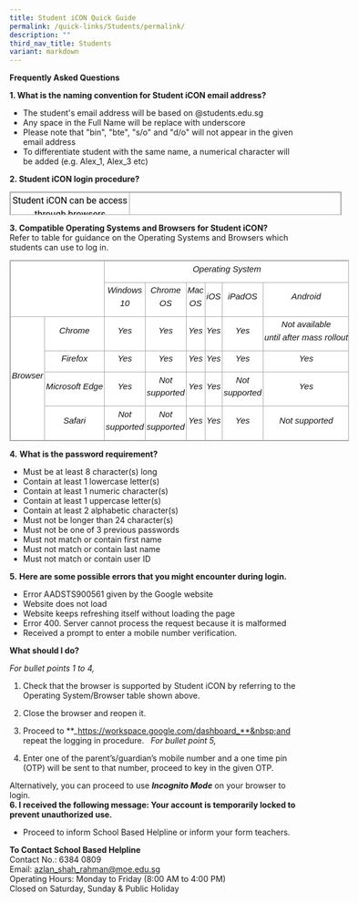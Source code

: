 ```yaml
---
title: Student iCON Quick Guide
permalink: /quick-links/Students/permalink/
description: ""
third_nav_title: Students
variant: markdown
---
```

**Frequently Asked Questions**  

**1. What is the naming convention for Student iCON email address?**  

*   The student's email address will be based on @students.edu.sg
*   Any space in the Full Name will be replace with underscore
*   Please note that "bin", "bte", "s/o" and "d/o" will not appear in the given email address
*   To differentiate student with the same name, a numerical character will be added&nbsp;(e.g. Alex\_1, Alex\_3 etc)

**2. Student iCON login procedure?**
	
<table style="margin: auto; outline: 0px; padding: 0px; border-collapse: collapse; clear: both; border: 1px solid rgb(170, 170, 170); width: 582.667px; height: 41px;" class="ive_eobj_center iveo_table ives_tab_simple3"><tbody style="margin: 0px; outline: 0px; padding: 0px;"><tr style="margin: 0px; outline: 0px; padding: 0px;"><td style="margin: 0px; outline: 0px; padding: 2px; text-align: center; border: 1px solid rgb(170, 170, 170); width: 448px;"><div style="margin: 0px; outline: 0px; padding: 0px; line-height: 1.5 !important; color: rgb(18, 18, 18); font-family: Roboto; font-size: 16px; font-weight: normal;"><span style="margin: 0px; outline: 0px; padding: 0px; color: rgb(0, 0, 0); background-color: initial;">Student iCON can be access through browsers</span></div><font style="margin: 0px; outline: 0px; padding: 0px; font-weight: 400;" color="#000000">in an internet enabled device,&nbsp;proceed to:</font>&nbsp;</td><td style="margin: 0px; outline: 0px; padding: 2px; text-align: center; border: 1px solid rgb(170, 170, 170); width: 495px;">https://workspace.google.com/dashboard&nbsp;</td></tr></tbody></table>
	
**3.&nbsp;Compatible Operating Systems and Browsers for Student iCON?**  
Refer to table for guidance on the Operating Systems and Browsers which students can use to log in.  

<table style="margin: auto; outline: 0px; padding: 0px; border-collapse: collapse; clear: both; border: 1px solid rgb(170, 170, 170); width: 596.312px; height: auto !important; color: rgb(18, 18, 18); font-family: Roboto; font-size: 16px; font-style: normal; font-variant-ligatures: normal; font-variant-caps: normal; font-weight: 400; letter-spacing: normal; orphans: 2; text-align: left; text-transform: none; white-space: normal; widows: 2; word-spacing: 0px; -webkit-text-stroke-width: 0px; background-color: rgb(255, 255, 255); text-decoration-thickness: initial; text-decoration-style: initial; text-decoration-color: initial;" width="870" class="iveo_table ives_tab_simple3 ive_eobj_center"><tbody style="margin: 0px; outline: 0px; padding: 0px;" class=""><tr style="margin: 0px; outline: 0px; padding: 0px;" class=""><td style="margin: 0px; outline: 0px; padding: 2px; text-align: center; border: 1px solid rgb(170, 170, 170); width: 214px;" class="" rowspan="2" colspan="2" width="200"></td><td style="margin: 0px; outline: 0px; padding: 2px; text-align: center; border: 1px solid rgb(170, 170, 170); width: 728px;" class="" colspan="6" width="669"><p style="margin: 0px 0px 10px; outline: 0px; padding: 0px; line-height: 1.5 !important; color: rgb(18, 18, 18); font-family: Roboto; font-size: 16px; font-weight: normal;" align="center" class=""><i style="margin: 0px; outline: 0px; padding: 0px;"><font style="margin: 0px; outline: 0px; padding: 0px;" size="4" face="arial, sans-serif"><sub style="margin: 0px; outline: 0px; padding: 0px;"><span style="margin: 0px; outline: 0px; padding: 0px;" class=""><span style="margin: 0px; outline: 0px; padding: 0px;" class="">Operating System</span></span><span style="margin: 0px; outline: 0px; padding: 0px;" class=""></span></sub></font></i></p></td></tr><tr style="margin: 0px; outline: 0px; padding: 0px;" class=""><td style="margin: 0px; outline: 0px; padding: 2px; text-align: center; border: 1px solid rgb(170, 170, 170);" class="" width="76"><p style="margin: 0px 0px 10px; outline: 0px; padding: 0px; line-height: 1.5 !important; color: rgb(18, 18, 18); font-family: Roboto; font-size: 16px; font-weight: normal;" align="center" class=""><i style="margin: 0px; outline: 0px; padding: 0px;"><font style="margin: 0px; outline: 0px; padding: 0px;" size="4" face="arial, sans-serif"><sub style="margin: 0px; outline: 0px; padding: 0px;"><span style="margin: 0px; outline: 0px; padding: 0px;" class=""><span style="margin: 0px; outline: 0px; padding: 0px;" class="">Windows 10</span></span><span style="margin: 0px; outline: 0px; padding: 0px;" class=""></span></sub></font></i></p></td><td style="margin: 0px; outline: 0px; padding: 2px; text-align: center; border: 1px solid rgb(170, 170, 170);" class="" width="76"><p style="margin: 0px 0px 10px; outline: 0px; padding: 0px; line-height: 1.5 !important; color: rgb(18, 18, 18); font-family: Roboto; font-size: 16px; font-weight: normal;" align="center" class=""><i style="margin: 0px; outline: 0px; padding: 0px;"><font style="margin: 0px; outline: 0px; padding: 0px;" size="4" face="arial, sans-serif"><sub style="margin: 0px; outline: 0px; padding: 0px;"><span style="margin: 0px; outline: 0px; padding: 0px;" class=""><span style="margin: 0px; outline: 0px; padding: 0px;" class="">Chrome OS</span></span><span style="margin: 0px; outline: 0px; padding: 0px;" class=""></span></sub></font></i></p></td><td style="margin: 0px; outline: 0px; padding: 2px; text-align: center; border: 1px solid rgb(170, 170, 170);" class="" width="62"><p style="margin: 0px 0px 10px; outline: 0px; padding: 0px; line-height: 1.5 !important; color: rgb(18, 18, 18); font-family: Roboto; font-size: 16px; font-weight: normal;" align="center" class=""><i style="margin: 0px; outline: 0px; padding: 0px;"><font style="margin: 0px; outline: 0px; padding: 0px;" size="4" face="arial, sans-serif"><sub style="margin: 0px; outline: 0px; padding: 0px;"><span style="margin: 0px; outline: 0px; padding: 0px;" class=""><span style="margin: 0px; outline: 0px; padding: 0px;" class="">Mac OS</span></span><span style="margin: 0px; outline: 0px; padding: 0px;" class=""></span></sub></font></i></p></td><td style="margin: 0px; outline: 0px; padding: 2px; text-align: center; border: 1px solid rgb(170, 170, 170);" class="" width="52"><p style="margin: 0px 0px 10px; outline: 0px; padding: 0px; line-height: 1.5 !important; color: rgb(18, 18, 18); font-family: Roboto; font-size: 16px; font-weight: normal;" align="center" class=""><i style="margin: 0px; outline: 0px; padding: 0px;"><font style="margin: 0px; outline: 0px; padding: 0px;" size="4" face="arial, sans-serif"><sub style="margin: 0px; outline: 0px; padding: 0px;"><span style="margin: 0px; outline: 0px; padding: 0px;" class=""><span style="margin: 0px; outline: 0px; padding: 0px;" class="">iOS</span></span><span style="margin: 0px; outline: 0px; padding: 0px;" class=""></span></sub></font></i></p></td><td style="margin: 0px; outline: 0px; padding: 2px; text-align: center; border: 1px solid rgb(170, 170, 170);" class="" width="76"><p style="margin: 0px 0px 10px; outline: 0px; padding: 0px; line-height: 1.5 !important; color: rgb(18, 18, 18); font-family: Roboto; font-size: 16px; font-weight: normal;" align="center" class=""><i style="margin: 0px; outline: 0px; padding: 0px;"><font style="margin: 0px; outline: 0px; padding: 0px;" size="4" face="arial, sans-serif"><sub style="margin: 0px; outline: 0px; padding: 0px;"><span style="margin: 0px; outline: 0px; padding: 0px;" class=""><span style="margin: 0px; outline: 0px; padding: 0px;" class="">iPadOS</span></span><span style="margin: 0px; outline: 0px; padding: 0px;" class=""></span></sub></font></i></p></td><td style="margin: 0px; outline: 0px; padding: 2px; text-align: center; border: 1px solid rgb(170, 170, 170);" class="" width="75"><p style="margin: 0px 0px 10px; outline: 0px; padding: 0px; line-height: 1.5 !important; color: rgb(18, 18, 18); font-family: Roboto; font-size: 16px; font-weight: normal;" align="center" class=""><i style="margin: 0px; outline: 0px; padding: 0px;"><font style="margin: 0px; outline: 0px; padding: 0px;" size="4" face="arial, sans-serif"><sub style="margin: 0px; outline: 0px; padding: 0px;"><span style="margin: 0px; outline: 0px; padding: 0px;" class=""><span style="margin: 0px; outline: 0px; padding: 0px;" class="">Android</span></span><b style="margin: 0px; outline: 0px; padding: 0px;"><span style="margin: 0px; outline: 0px; padding: 0px;" class=""></span></b></sub></font></i></p></td></tr><tr style="margin: 0px; outline: 0px; padding: 0px;" class=""><td style="margin: 0px; outline: 0px; padding: 2px; text-align: center; border: 1px solid rgb(170, 170, 170);" class="" rowspan="4" width="19"><p style="margin: 0px 0px 10px; outline: 0px; padding: 0px; line-height: 1.5 !important; color: rgb(18, 18, 18); font-family: Roboto; font-size: 16px; font-weight: normal;" align="center" class=""><i style="margin: 0px; outline: 0px; padding: 0px;"><font style="margin: 0px; outline: 0px; padding: 0px;" size="4" face="arial, sans-serif"><sub style="margin: 0px; outline: 0px; padding: 0px;"><span style="margin: 0px; outline: 0px; padding: 0px;" class=""><span style="margin: 0px; outline: 0px; padding: 0px;" class="">Browser</span></span><span style="margin: 0px; outline: 0px; padding: 0px;" class=""></span></sub></font></i></p></td><td style="margin: 0px; outline: 0px; padding: 2px; text-align: center; border: 1px solid rgb(170, 170, 170);" class="" width="56"><p style="margin: 0px 0px 10px; outline: 0px; padding: 0px; line-height: 1.5 !important; color: rgb(18, 18, 18); font-family: Roboto; font-size: 16px; font-weight: normal;" align="center" class=""><i style="margin: 0px; outline: 0px; padding: 0px;"><font style="margin: 0px; outline: 0px; padding: 0px;" size="4" face="arial, sans-serif"><sub style="margin: 0px; outline: 0px; padding: 0px;"><span style="margin: 0px; outline: 0px; padding: 0px;" class=""><span style="margin: 0px; outline: 0px; padding: 0px;" class="">Chrome</span></span><span style="margin: 0px; outline: 0px; padding: 0px;" class=""></span></sub></font></i></p></td><td style="margin: 0px; outline: 0px; padding: 2px; text-align: center; border: 1px solid rgb(170, 170, 170);" class="" width="76"><p style="margin: 0px 0px 10px; outline: 0px; padding: 0px; line-height: 1.5 !important; color: rgb(18, 18, 18); font-family: Roboto; font-size: 16px; font-weight: normal;" align="center" class=""><i style="margin: 0px; outline: 0px; padding: 0px;"><font style="margin: 0px; outline: 0px; padding: 0px;" size="4" face="arial, sans-serif"><sub style="margin: 0px; outline: 0px; padding: 0px;"><span style="margin: 0px; outline: 0px; padding: 0px;" class="">Yes</span><span style="margin: 0px; outline: 0px; padding: 0px;" class=""></span></sub></font></i></p></td><td style="margin: 0px; outline: 0px; padding: 2px; text-align: center; border: 1px solid rgb(170, 170, 170);" class="" width="76"><p style="margin: 0px 0px 10px; outline: 0px; padding: 0px; line-height: 1.5 !important; color: rgb(18, 18, 18); font-family: Roboto; font-size: 16px; font-weight: normal;" align="center" class=""><i style="margin: 0px; outline: 0px; padding: 0px;"><font style="margin: 0px; outline: 0px; padding: 0px;" size="4" face="arial, sans-serif"><sub style="margin: 0px; outline: 0px; padding: 0px;"><span style="margin: 0px; outline: 0px; padding: 0px;" class="">Yes</span><span style="margin: 0px; outline: 0px; padding: 0px;" class=""></span></sub></font></i></p></td><td style="margin: 0px; outline: 0px; padding: 2px; text-align: center; border: 1px solid rgb(170, 170, 170);" class="" width="62"><p style="margin: 0px 0px 10px; outline: 0px; padding: 0px; line-height: 1.5 !important; color: rgb(18, 18, 18); font-family: Roboto; font-size: 16px; font-weight: normal;" align="center" class=""><i style="margin: 0px; outline: 0px; padding: 0px;"><font style="margin: 0px; outline: 0px; padding: 0px;" size="4" face="arial, sans-serif"><sub style="margin: 0px; outline: 0px; padding: 0px;"><span style="margin: 0px; outline: 0px; padding: 0px;" class="">Yes</span><span style="margin: 0px; outline: 0px; padding: 0px;" class=""></span></sub></font></i></p></td><td style="margin: 0px; outline: 0px; padding: 2px; text-align: center; border: 1px solid rgb(170, 170, 170);" class="" width="52"><p style="margin: 0px 0px 10px; outline: 0px; padding: 0px; line-height: 1.5 !important; color: rgb(18, 18, 18); font-family: Roboto; font-size: 16px; font-weight: normal;" align="center" class=""><i style="margin: 0px; outline: 0px; padding: 0px;"><font style="margin: 0px; outline: 0px; padding: 0px;" size="4" face="arial, sans-serif"><sub style="margin: 0px; outline: 0px; padding: 0px;"><span style="margin: 0px; outline: 0px; padding: 0px;" class="">Yes</span><span style="margin: 0px; outline: 0px; padding: 0px;" class=""></span></sub></font></i></p></td><td style="margin: 0px; outline: 0px; padding: 2px; text-align: center; border: 1px solid rgb(170, 170, 170);" class="" width="76"><p style="margin: 0px 0px 10px; outline: 0px; padding: 0px; line-height: 1.5 !important; color: rgb(18, 18, 18); font-family: Roboto; font-size: 16px; font-weight: normal;" align="center" class=""><i style="margin: 0px; outline: 0px; padding: 0px;"><font style="margin: 0px; outline: 0px; padding: 0px;" size="4" face="arial, sans-serif"><sub style="margin: 0px; outline: 0px; padding: 0px;"><span style="margin: 0px; outline: 0px; padding: 0px;" class="">Yes</span><span style="margin: 0px; outline: 0px; padding: 0px;" class=""></span></sub></font></i></p></td><td style="margin: 0px; outline: 0px; padding: 2px; text-align: center; border: 1px solid rgb(170, 170, 170);" class=""><p style="margin: 0px 0px 10px; outline: 0px; padding: 0px; line-height: 1.5 !important; color: rgb(18, 18, 18); font-family: Roboto; font-size: 16px; font-weight: normal;" align="center" class=""><i style="margin: 0px; outline: 0px; padding: 0px;"><font style="margin: 0px; outline: 0px; padding: 0px;" size="4" face="arial, sans-serif"><sub style="margin: 0px; outline: 0px; padding: 0px;"><span style="margin: 0px; outline: 0px; padding: 0px;" class=""><span style="margin: 0px; outline: 0px; padding: 0px;" class="">Not available until&nbsp;after&nbsp;mass&nbsp;rollout</span></span><span style="margin: 0px; outline: 0px; padding: 0px;" class=""><span style="margin: 0px; outline: 0px; padding: 0px;" class=""></span></span></sub></font></i></p></td></tr><tr style="margin: 0px; outline: 0px; padding: 0px;" class=""><td style="margin: 0px; outline: 0px; padding: 2px; text-align: center; border: 1px solid rgb(170, 170, 170);" class="" width="56"><p style="margin: 0px 0px 10px; outline: 0px; padding: 0px; line-height: 1.5 !important; color: rgb(18, 18, 18); font-family: Roboto; font-size: 16px; font-weight: normal;" align="center" class=""><i style="margin: 0px; outline: 0px; padding: 0px;"><font style="margin: 0px; outline: 0px; padding: 0px;" size="4" face="arial, sans-serif"><sub style="margin: 0px; outline: 0px; padding: 0px;"><span style="margin: 0px; outline: 0px; padding: 0px;" class=""><span style="margin: 0px; outline: 0px; padding: 0px;" class="">Firefox</span></span><span style="margin: 0px; outline: 0px; padding: 0px;" class=""></span></sub></font></i></p></td><td style="margin: 0px; outline: 0px; padding: 2px; text-align: center; border: 1px solid rgb(170, 170, 170);" class="" width="76"><p style="margin: 0px 0px 10px; outline: 0px; padding: 0px; line-height: 1.5 !important; color: rgb(18, 18, 18); font-family: Roboto; font-size: 16px; font-weight: normal;" align="center" class=""><i style="margin: 0px; outline: 0px; padding: 0px;"><font style="margin: 0px; outline: 0px; padding: 0px;" size="4" face="arial, sans-serif"><sub style="margin: 0px; outline: 0px; padding: 0px;"><span style="margin: 0px; outline: 0px; padding: 0px;" class="">Yes</span><span style="margin: 0px; outline: 0px; padding: 0px;" class=""></span></sub></font></i></p></td><td style="margin: 0px; outline: 0px; padding: 2px; text-align: center; border: 1px solid rgb(170, 170, 170);" class="" width="76"><p style="margin: 0px 0px 10px; outline: 0px; padding: 0px; line-height: 1.5 !important; color: rgb(18, 18, 18); font-family: Roboto; font-size: 16px; font-weight: normal;" align="center" class=""><i style="margin: 0px; outline: 0px; padding: 0px;"><font style="margin: 0px; outline: 0px; padding: 0px;" size="4" face="arial, sans-serif"><sub style="margin: 0px; outline: 0px; padding: 0px;"><span style="margin: 0px; outline: 0px; padding: 0px;" class="">Yes</span><span style="margin: 0px; outline: 0px; padding: 0px;" class=""></span></sub></font></i></p></td><td style="margin: 0px; outline: 0px; padding: 2px; text-align: center; border: 1px solid rgb(170, 170, 170);" class="" width="62"><p style="margin: 0px 0px 10px; outline: 0px; padding: 0px; line-height: 1.5 !important; color: rgb(18, 18, 18); font-family: Roboto; font-size: 16px; font-weight: normal;" align="center" class=""><i style="margin: 0px; outline: 0px; padding: 0px;"><font style="margin: 0px; outline: 0px; padding: 0px;" size="4" face="arial, sans-serif"><sub style="margin: 0px; outline: 0px; padding: 0px;"><span style="margin: 0px; outline: 0px; padding: 0px;" class="">Yes</span><span style="margin: 0px; outline: 0px; padding: 0px;" class=""></span></sub></font></i></p></td><td style="margin: 0px; outline: 0px; padding: 2px; text-align: center; border: 1px solid rgb(170, 170, 170);" class="" width="52"><p style="margin: 0px 0px 10px; outline: 0px; padding: 0px; line-height: 1.5 !important; color: rgb(18, 18, 18); font-family: Roboto; font-size: 16px; font-weight: normal;" align="center" class=""><i style="margin: 0px; outline: 0px; padding: 0px;"><font style="margin: 0px; outline: 0px; padding: 0px;" size="4" face="arial, sans-serif"><sub style="margin: 0px; outline: 0px; padding: 0px;"><span style="margin: 0px; outline: 0px; padding: 0px;" class="">Yes</span><span style="margin: 0px; outline: 0px; padding: 0px;" class=""></span></sub></font></i></p></td><td style="margin: 0px; outline: 0px; padding: 2px; text-align: center; border: 1px solid rgb(170, 170, 170);" class="" width="76"><p style="margin: 0px 0px 10px; outline: 0px; padding: 0px; line-height: 1.5 !important; color: rgb(18, 18, 18); font-family: Roboto; font-size: 16px; font-weight: normal;" align="center" class=""><i style="margin: 0px; outline: 0px; padding: 0px;"><font style="margin: 0px; outline: 0px; padding: 0px;" size="4" face="arial, sans-serif"><sub style="margin: 0px; outline: 0px; padding: 0px;"><span style="margin: 0px; outline: 0px; padding: 0px;" class="">Yes</span><span style="margin: 0px; outline: 0px; padding: 0px;" class=""></span></sub></font></i></p></td><td style="margin: 0px; outline: 0px; padding: 2px; text-align: center; border: 1px solid rgb(170, 170, 170);" class="" width="75"><p style="margin: 0px 0px 10px; outline: 0px; padding: 0px; line-height: 1.5 !important; color: rgb(18, 18, 18); font-family: Roboto; font-size: 16px; font-weight: normal;" align="center" class=""><i style="margin: 0px; outline: 0px; padding: 0px;"><font style="margin: 0px; outline: 0px; padding: 0px;" size="4" face="arial, sans-serif"><sub style="margin: 0px; outline: 0px; padding: 0px;"><span style="margin: 0px; outline: 0px; padding: 0px;" class="">Yes</span><span style="margin: 0px; outline: 0px; padding: 0px;" class=""></span></sub></font></i></p></td></tr><tr style="margin: 0px; outline: 0px; padding: 0px;" class=""><td style="margin: 0px; outline: 0px; padding: 2px; text-align: center; border: 1px solid rgb(170, 170, 170);" class="" width="56"><p style="margin: 0px 0px 10px; outline: 0px; padding: 0px; line-height: 1.5 !important; color: rgb(18, 18, 18); font-family: Roboto; font-size: 16px; font-weight: normal;" align="center" class=""><i style="margin: 0px; outline: 0px; padding: 0px;"><font style="margin: 0px; outline: 0px; padding: 0px;" size="4" face="arial, sans-serif"><sub style="margin: 0px; outline: 0px; padding: 0px;"><span style="margin: 0px; outline: 0px; padding: 0px;" class=""><span style="margin: 0px; outline: 0px; padding: 0px;" class="">Microsoft&nbsp;Edge</span></span><span style="margin: 0px; outline: 0px; padding: 0px;" class=""></span></sub></font></i></p></td><td style="margin: 0px; outline: 0px; padding: 2px; text-align: center; border: 1px solid rgb(170, 170, 170);" class="" width="76"><p style="margin: 0px 0px 10px; outline: 0px; padding: 0px; line-height: 1.5 !important; color: rgb(18, 18, 18); font-family: Roboto; font-size: 16px; font-weight: normal;" align="center" class=""><i style="margin: 0px; outline: 0px; padding: 0px;"><font style="margin: 0px; outline: 0px; padding: 0px;" size="4" face="arial, sans-serif"><sub style="margin: 0px; outline: 0px; padding: 0px;"><span style="margin: 0px; outline: 0px; padding: 0px;" class="">Yes</span><span style="margin: 0px; outline: 0px; padding: 0px;" class=""></span></sub></font></i></p></td><td style="margin: 0px; outline: 0px; padding: 2px; text-align: center; border: 1px solid rgb(170, 170, 170);" class=""><p style="margin: 0px 0px 10px; outline: 0px; padding: 0px; line-height: 1.5 !important; color: rgb(18, 18, 18); font-family: Roboto; font-size: 16px; font-weight: normal;" align="center" class=""><i style="margin: 0px; outline: 0px; padding: 0px;"><font style="margin: 0px; outline: 0px; padding: 0px;" size="4" face="arial, sans-serif"><sub style="margin: 0px; outline: 0px; padding: 0px;"><span style="margin: 0px; outline: 0px; padding: 0px;" class=""><span style="margin: 0px; outline: 0px; padding: 0px;" class="">Not supported</span></span><span style="margin: 0px; outline: 0px; padding: 0px;" class=""><span style="margin: 0px; outline: 0px; padding: 0px;" class=""></span></span></sub></font></i></p></td><td style="margin: 0px; outline: 0px; padding: 2px; text-align: center; border: 1px solid rgb(170, 170, 170);" class="" width="62"><p style="margin: 0px 0px 10px; outline: 0px; padding: 0px; line-height: 1.5 !important; color: rgb(18, 18, 18); font-family: Roboto; font-size: 16px; font-weight: normal;" align="center" class=""><i style="margin: 0px; outline: 0px; padding: 0px;"><font style="margin: 0px; outline: 0px; padding: 0px;" size="4" face="arial, sans-serif"><sub style="margin: 0px; outline: 0px; padding: 0px;"><span style="margin: 0px; outline: 0px; padding: 0px;" class="">Yes</span><span style="margin: 0px; outline: 0px; padding: 0px;" class=""></span></sub></font></i></p></td><td style="margin: 0px; outline: 0px; padding: 2px; text-align: center; border: 1px solid rgb(170, 170, 170);" class="" width="52"><p style="margin: 0px 0px 10px; outline: 0px; padding: 0px; line-height: 1.5 !important; color: rgb(18, 18, 18); font-family: Roboto; font-size: 16px; font-weight: normal;" align="center" class=""><i style="margin: 0px; outline: 0px; padding: 0px;"><font style="margin: 0px; outline: 0px; padding: 0px;" size="4" face="arial, sans-serif"><sub style="margin: 0px; outline: 0px; padding: 0px;"><span style="margin: 0px; outline: 0px; padding: 0px;" class="">Yes</span><span style="margin: 0px; outline: 0px; padding: 0px;" class=""></span></sub></font></i></p></td><td style="margin: 0px; outline: 0px; padding: 2px; text-align: center; border: 1px solid rgb(170, 170, 170);" class=""><p style="margin: 0px 0px 10px; outline: 0px; padding: 0px; line-height: 1.5 !important; color: rgb(18, 18, 18); font-family: Roboto; font-size: 16px; font-weight: normal;" align="center" class=""><i style="margin: 0px; outline: 0px; padding: 0px;"><font style="margin: 0px; outline: 0px; padding: 0px;" size="4" face="arial, sans-serif"><sub style="margin: 0px; outline: 0px; padding: 0px;"><span style="margin: 0px; outline: 0px; padding: 0px;" class=""><span style="margin: 0px; outline: 0px; padding: 0px;" class="">Not supported</span></span><span style="margin: 0px; outline: 0px; padding: 0px;" class=""><span style="margin: 0px; outline: 0px; padding: 0px;" class=""></span></span></sub></font></i></p></td><td style="margin: 0px; outline: 0px; padding: 2px; text-align: center; border: 1px solid rgb(170, 170, 170);" class="" width="75"><p style="margin: 0px 0px 10px; outline: 0px; padding: 0px; line-height: 1.5 !important; color: rgb(18, 18, 18); font-family: Roboto; font-size: 16px; font-weight: normal;" align="center" class=""><i style="margin: 0px; outline: 0px; padding: 0px;"><font style="margin: 0px; outline: 0px; padding: 0px;" size="4" face="arial, sans-serif"><sub style="margin: 0px; outline: 0px; padding: 0px;"><span style="margin: 0px; outline: 0px; padding: 0px;" class="">Yes</span><span style="margin: 0px; outline: 0px; padding: 0px;" class=""></span></sub></font></i></p></td></tr><tr style="margin: 0px; outline: 0px; padding: 0px;" class=""><td style="margin: 0px; outline: 0px; padding: 2px; text-align: center; border: 1px solid rgb(170, 170, 170);" class="" width="56"><p style="margin: 0px 0px 10px; outline: 0px; padding: 0px; line-height: 1.5 !important; color: rgb(18, 18, 18); font-family: Roboto; font-size: 16px; font-weight: normal;" align="center" class=""><i style="margin: 0px; outline: 0px; padding: 0px;"><font style="margin: 0px; outline: 0px; padding: 0px;" size="4" face="arial, sans-serif"><sub style="margin: 0px; outline: 0px; padding: 0px;"><span style="margin: 0px; outline: 0px; padding: 0px;" class=""><span style="margin: 0px; outline: 0px; padding: 0px;" class="">Safari</span></span><span style="margin: 0px; outline: 0px; padding: 0px;" class=""></span></sub></font></i></p></td><td style="margin: 0px; outline: 0px; padding: 2px; text-align: center; border: 1px solid rgb(170, 170, 170);" class=""><p style="margin: 0px 0px 10px; outline: 0px; padding: 0px; line-height: 1.5 !important; color: rgb(18, 18, 18); font-family: Roboto; font-size: 16px; font-weight: normal;" align="center" class=""><i style="margin: 0px; outline: 0px; padding: 0px;"><font style="margin: 0px; outline: 0px; padding: 0px;" size="4" face="arial, sans-serif"><sub style="margin: 0px; outline: 0px; padding: 0px;"><span style="margin: 0px; outline: 0px; padding: 0px;" class=""><span style="margin: 0px; outline: 0px; padding: 0px;" class="">Not supported</span></span><span style="margin: 0px; outline: 0px; padding: 0px;" class=""><span style="margin: 0px; outline: 0px; padding: 0px;" class=""></span></span></sub></font></i></p></td><td style="margin: 0px; outline: 0px; padding: 2px; text-align: center; border: 1px solid rgb(170, 170, 170);" class=""><p style="margin: 0px 0px 10px; outline: 0px; padding: 0px; line-height: 1.5 !important; color: rgb(18, 18, 18); font-family: Roboto; font-size: 16px; font-weight: normal;" align="center" class=""><i style="margin: 0px; outline: 0px; padding: 0px;"><font style="margin: 0px; outline: 0px; padding: 0px;" size="4" face="arial, sans-serif"><sub style="margin: 0px; outline: 0px; padding: 0px;"><span style="margin: 0px; outline: 0px; padding: 0px;" class=""><span style="margin: 0px; outline: 0px; padding: 0px;" class="">Not supported</span></span><span style="margin: 0px; outline: 0px; padding: 0px;" class=""><span style="margin: 0px; outline: 0px; padding: 0px;" class=""></span></span></sub></font></i></p></td><td style="margin: 0px; outline: 0px; padding: 2px; text-align: center; border: 1px solid rgb(170, 170, 170);" class="" width="62"><p style="margin: 0px 0px 10px; outline: 0px; padding: 0px; line-height: 1.5 !important; color: rgb(18, 18, 18); font-family: Roboto; font-size: 16px; font-weight: normal;" align="center" class=""><i style="margin: 0px; outline: 0px; padding: 0px;"><font style="margin: 0px; outline: 0px; padding: 0px;" size="4" face="arial, sans-serif"><sub style="margin: 0px; outline: 0px; padding: 0px;"><span style="margin: 0px; outline: 0px; padding: 0px;" class="">Yes</span><span style="margin: 0px; outline: 0px; padding: 0px;" class=""></span></sub></font></i></p></td><td style="margin: 0px; outline: 0px; padding: 2px; text-align: center; border: 1px solid rgb(170, 170, 170);" class="" width="52"><p style="margin: 0px 0px 10px; outline: 0px; padding: 0px; line-height: 1.5 !important; color: rgb(18, 18, 18); font-family: Roboto; font-size: 16px; font-weight: normal;" align="center" class=""><i style="margin: 0px; outline: 0px; padding: 0px;"><font style="margin: 0px; outline: 0px; padding: 0px;" size="4" face="arial, sans-serif"><sub style="margin: 0px; outline: 0px; padding: 0px;"><span style="margin: 0px; outline: 0px; padding: 0px;" class="">Yes</span><span style="margin: 0px; outline: 0px; padding: 0px;" class=""></span></sub></font></i></p></td><td style="margin: 0px; outline: 0px; padding: 2px; text-align: center; border: 1px solid rgb(170, 170, 170);" class="" width="76"><p style="margin: 0px 0px 10px; outline: 0px; padding: 0px; line-height: 1.5 !important; color: rgb(18, 18, 18); font-family: Roboto; font-size: 16px; font-weight: normal;" align="center" class=""><i style="margin: 0px; outline: 0px; padding: 0px;"><font style="margin: 0px; outline: 0px; padding: 0px;" size="4" face="arial, sans-serif"><sub style="margin: 0px; outline: 0px; padding: 0px;"><span style="margin: 0px; outline: 0px; padding: 0px;" class="">Yes</span><span style="margin: 0px; outline: 0px; padding: 0px;" class=""></span></sub></font></i></p></td><td style="margin: 0px; outline: 0px; padding: 2px; text-align: center; border: 1px solid rgb(170, 170, 170);" class=""><p style="margin: 0px 0px 10px; outline: 0px; padding: 0px; line-height: 1.5 !important; color: rgb(18, 18, 18); font-family: Roboto; font-size: 16px; font-weight: normal;" align="center" class=""><span style="margin: 0px; outline: 0px; padding: 0px;" class=""><span style="margin: 0px; outline: 0px; padding: 0px;" class=""><i style="margin: 0px; outline: 0px; padding: 0px;"><font style="margin: 0px; outline: 0px; padding: 0px;" size="4" face="arial, sans-serif"><sub style="margin: 0px; outline: 0px; padding: 0px;">Not supported</sub></font></i></span></span><b style="margin: 0px; outline: 0px; padding: 0px;" class=""><span style="margin: 0px; outline: 0px; padding: 0px;" class=""></span></b></p></td></tr></tbody></table>

  


  
**4.**&nbsp;**What is the password requirement?**&nbsp;&nbsp;  

*   Must be at least 8 character(s) long
*   Contain at least 1 lowercase letter(s)
*   Contain at least 1 numeric character(s)
*   Contain at least 1 uppercase letter(s)
*   Contain at least 2 alphabetic character(s)
*   Must not be longer than 24 character(s)
*   Must not be one of 3 previous passwords
*   Must not match or contain first name
*   Must not match or contain last name
*   Must not match or contain user ID

**5.**&nbsp;**Here are some possible errors that you might encounter during login.**  

*   Error AADSTS900561 given by the Google website
*   Website does not load
*   Website keeps refreshing itself without loading the page
*   Error 400. Server cannot process the request because it is malformed
*   Received a prompt to enter a mobile number verification.

**What should I do?**

_For bullet points 1 to 4,_  

1.  Check that the browser is supported by Student iCON by referring to the Operating System/Browser table shown above.&nbsp;
2.  Close the browser and reopen it.
3.  Proceed to&nbsp;**_https://workspace.google.com/dashboard_**&nbsp;and repeat the logging in procedure.&nbsp;&nbsp;
_For bullet point 5,_&nbsp;  

1.  Enter one of the parent’s/guardian’s mobile number and a one time pin (OTP)&nbsp;will be sent to that number,&nbsp;proceed to key in the given OTP.&nbsp;

Alternatively, you can proceed to use&nbsp;**_Incognito Mode_**&nbsp;on your browser to login.&nbsp;  
**6. I received the following message: Your account is temporarily locked to prevent unauthorized use.**

*   Proceed to inform School Based Helpline or inform your form teachers.

**To Contact School Based Helpline**
<br>Contact No.: 6384 0809
<br>Email: [azlan_shah_rahman@moe.edu.sg](mailto:azlan_shah_rahman@moe.edu.sg)
<br>Operating Hours: Monday to Friday (8:00 AM to 4:00 PM) 
<br>Closed on Saturday, Sunday &amp; Public Holiday